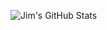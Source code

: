![Jim's GitHub Stats](https://github-readme-stats.vercel.app/api?username=jim-othy&show_icons=true&theme=radical)

